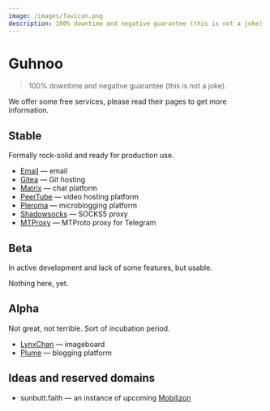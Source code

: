 ```yaml
---
image: /images/favicon.png
description: 100% downtime and negative guarantee (this is not a joke).
---
```


# Guhnoo

> 100% downtime and negative guarantee (this is not a joke).

We offer some free services, please read their pages to get more information.

## Stable

Formally rock-solid and ready for production use.

- [Email](/how/email.md) — email
- [Gitea](/how/gitea.md) — Git hosting
- [Matrix](/how/matrix.md) — chat platform
- [PeerTube](/how/peertube.md) — video hosting platform
- [Pleroma](/how/pleroma.md) — microblogging platform
- [Shadowsocks](/how/shadowsocks.md) — SOCKS5 proxy
- [MTProxy](/how/mtproxy.md) — MTProto proxy for Telegram

## Beta

In active development and lack of some features, but usable.

Nothing here, yet.

## Alpha

Not great, not terrible. Sort of incubation period.

- [LynxChan](/how/lynxchan.md) — imageboard
- [Plume](/how/plume.md) — blogging platform

## Ideas and reserved domains

- sunbutt.faith — an instance of upcoming [Mobilizon](https://joinmobilizon.org)
